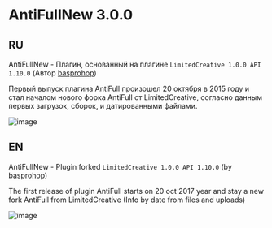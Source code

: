 # AntiFullNew 3.0.0

## RU
AntiFullNew - Плагин, основанный на плагине `LimitedCreative 1.0.0 API 1.10.0` (Автор [basprohop](https://github.com/Bassproshops))

Первый выпуск плагина AntiFull произошел 20 октября в 2015 году и стал началом нового форка AntiFull от LimitedCreative, согласно данным первых загрузок, сборок, и датированными файлами.

![image](https://user-images.githubusercontent.com/29034010/200227467-c45c067c-bd3f-421e-8cc8-96657bbda343.png)

## EN

AntiFullNew - Plugin forked `LimitedCreative 1.0.0 API 1.10.0` (by [basprohop](https://github.com/Bassproshops))

The first release of plugin AntiFull starts on 20 oct 2017 year and stay a new fork AntiFull from LimitedCreative (Info by date from files and uploads)

![image](https://user-images.githubusercontent.com/29034010/200228479-5e7af5c6-8516-4cc4-aa41-38d93990d07a.png)

